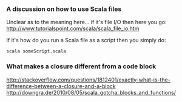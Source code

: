 ### A discussion on how to use Scala files
Unclear as to the meaning here... if it's file I/O then here you go:
http://www.tutorialspoint.com/scala/scala_file_io.htm

If it's how do you run a Scala file as a script then you simply do:

```shell
scala someScript.scala
```

### What makes a closure different from a code block
http://stackoverflow.com/questions/1812401/exactly-what-is-the-difference-between-a-closure-and-a-block
http://downgra.de/2010/08/05/scala_gotcha_blocks_and_functions/
